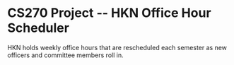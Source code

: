 CS270 Project -- HKN Office Hour Scheduler
==========================================

HKN holds weekly office hours that are rescheduled each semester as new 
officers and committee members roll in. 
